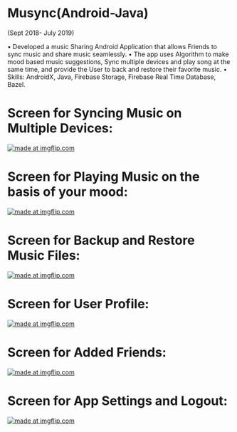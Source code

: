 
# Musync(Android-Java)
(Sept 2018- July 2019)

• Developed a music Sharing Android Application that allows Friends to sync music and share music seamlessly.
• The app uses Algorithm to make mood based music suggestions, Sync multiple devices and play song at the same time, and provide the User to back and restore their favorite music.
• Skills: AndroidX, Java, Firebase Storage, Firebase Real Time Database, Bazel.

 # Screen for Syncing Music on Multiple Devices:

<a href="https://imgflip.com/i/3phozt"><img src="https://i.imgflip.com/3phozt.jpg" title="made at imgflip.com"/></a>

# Screen for Playing Music on the basis of your mood:

<a href="https://imgflip.com/i/3phovq"><img src="https://i.imgflip.com/3phovq.jpg" title="made at imgflip.com"/></a>

# Screen for Backup and Restore Music Files: 

<a href="https://imgflip.com/i/3php75"><img src="https://i.imgflip.com/3php75.jpg" title="made at imgflip.com"/></a>

# Screen for User Profile:

<a href="https://imgflip.com/i/3php9q"><img src="https://i.imgflip.com/3php9q.jpg" title="made at imgflip.com"/></a>

# Screen for Added Friends:

<a href="https://imgflip.com/i/3php34"><img src="https://i.imgflip.com/3php34.jpg" title="made at imgflip.com"/></a>

# Screen for App Settings and Logout: 

<a href="https://imgflip.com/i/3phop2"><img src="https://i.imgflip.com/3phop2.jpg" title="made at imgflip.com"/></a>

